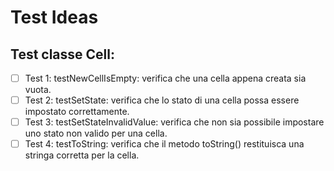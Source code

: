 # Test Ideas

## Test classe Cell:
- [ ] Test 1: testNewCellIsEmpty: verifica che una cella appena creata sia vuota.
- [ ] Test 2: testSetState: verifica che lo stato di una cella possa essere impostato correttamente.
- [ ] Test 3: testSetStateInvalidValue: verifica che non sia possibile impostare uno stato non valido per una cella.
- [ ] Test 4: testToString: verifica che il metodo toString() restituisca una stringa corretta per la cella.